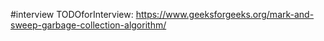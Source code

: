 #interview 
TODOforInterview:
https://www.geeksforgeeks.org/mark-and-sweep-garbage-collection-algorithm/
